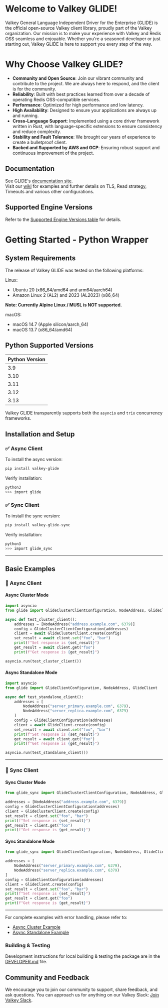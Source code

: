 # Welcome to Valkey GLIDE!

Valkey General Language Independent Driver for the Enterprise (GLIDE) is the official open-source Valkey client library, proudly part of the Valkey organization. Our mission is to make your experience with Valkey and Redis OSS seamless and enjoyable. Whether you're a seasoned developer or just starting out, Valkey GLIDE is here to support you every step of the way.

# Why Choose Valkey GLIDE?

- **Community and Open Source**: Join our vibrant community and contribute to the project. We are always here to respond, and the client is for the community.
- **Reliability**: Built with best practices learned from over a decade of operating Redis OSS-compatible services.
- **Performance**: Optimized for high performance and low latency.
- **High Availability**: Designed to ensure your applications are always up and running.
- **Cross-Language Support**: Implemented using a core driver framework written in Rust, with language-specific extensions to ensure consistency and reduce complexity.
- **Stability and Fault Tolerance**: We brought our years of experience to create a bulletproof client.
- **Backed and Supported by AWS and GCP**: Ensuring robust support and continuous improvement of the project.

## Documentation

See GLIDE's [documentation site](https://valkey.io/valkey-glide/).  
Visit our [wiki](https://github.com/valkey-io/valkey-glide/wiki/Python-wrapper) for examples and further details on TLS, Read strategy, Timeouts and various other configurations.

## Supported Engine Versions

Refer to the [Supported Engine Versions table](https://github.com/valkey-io/valkey-glide/blob/main/README.md#supported-engine-versions) for details.

# Getting Started - Python Wrapper

## System Requirements

The release of Valkey GLIDE was tested on the following platforms:

Linux:

-   Ubuntu 20 (x86_64/amd64 and arm64/aarch64)
-   Amazon Linux 2 (AL2) and 2023 (AL2023) (x86_64)

**Note: Currently Alpine Linux / MUSL is NOT supported.**

macOS:

-   macOS 14.7 (Apple silicon/aarch_64)
-   macOS 13.7 (x86_64/amd64)

## Python Supported Versions

| Python Version |
|----------------|
| 3.9            |
| 3.10           |
| 3.11           |
| 3.12           |
| 3.13           |

Valkey GLIDE transparently supports both the `asyncio` and `trio` concurrency frameworks.

## Installation and Setup

### ✅ Async Client

To install the async version:

```bash
pip install valkey-glide
```

Verify installation:

```bash
python3
>>> import glide
```

### ✅ Sync Client

To install the sync version:

```bash
pip install valkey-glide-sync
```

Verify installation:

```bash
python3
>>> import glide_sync
```

---

## Basic Examples

### 🔁 Async Client

#### Async Cluster Mode

```python
import asyncio
from glide import GlideClusterClientConfiguration, NodeAddress, GlideClusterClient

async def test_cluster_client():
    addresses = [NodeAddress("address.example.com", 6379)]
    config = GlideClusterClientConfiguration(addresses)
    client = await GlideClusterClient.create(config)
    set_result = await client.set("foo", "bar")
    print(f"Set response is {set_result}")
    get_result = await client.get("foo")
    print(f"Get response is {get_result}")

asyncio.run(test_cluster_client())
```

#### Async Standalone Mode

```python
import asyncio
from glide import GlideClientConfiguration, NodeAddress, GlideClient

async def test_standalone_client():
    addresses = [
        NodeAddress("server_primary.example.com", 6379),
        NodeAddress("server_replica.example.com", 6379)
    ]
    config = GlideClientConfiguration(addresses)
    client = await GlideClient.create(config)
    set_result = await client.set("foo", "bar")
    print(f"Set response is {set_result}")
    get_result = await client.get("foo")
    print(f"Get response is {get_result}")

asyncio.run(test_standalone_client())
```

---

### 🔂 Sync Client

#### Sync Cluster Mode

```python
from glide_sync import GlideClusterClientConfiguration, NodeAddress, GlideClusterClient

addresses = [NodeAddress("address.example.com", 6379)]
config = GlideClusterClientConfiguration(addresses)
client = GlideClusterClient.create(config)
set_result = client.set("foo", "bar")
print(f"Set response is {set_result}")
get_result = client.get("foo")
print(f"Get response is {get_result}")
```

#### Sync Standalone Mode

```python
from glide_sync import GlideClientConfiguration, NodeAddress, GlideClient

addresses = [
    NodeAddress("server_primary.example.com", 6379),
    NodeAddress("server_replica.example.com", 6379)
]
config = GlideClientConfiguration(addresses)
client = GlideClient.create(config)
set_result = client.set("foo", "bar")
print(f"Set response is {set_result}")
get_result = client.get("foo")
print(f"Get response is {get_result}")
```

---

For complete examples with error handling, please refer to:
- [Async Cluster Example](https://github.com/valkey-io/valkey-glide/blob/main/examples/python/cluster_example.py)
- [Async Standalone Example](https://github.com/valkey-io/valkey-glide/blob/main/examples/python/standalone_example.py)


### Building & Testing

Development instructions for local building & testing the package are in the [DEVELOPER.md](https://github.com/valkey-io/valkey-glide/blob/main/python/DEVELOPER.md#build-from-source) file.

## Community and Feedback

We encourage you to join our community to support, share feedback, and ask questions. You can approach us for anything on our Valkey Slack: [Join Valkey Slack](https://join.slack.com/t/valkey-oss-developer/shared_invite/zt-2nxs51chx-EB9hu9Qdch3GMfRcztTSkQ).
